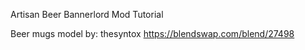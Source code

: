 Artisan Beer Bannerlord Mod Tutorial


Beer mugs model by: thesyntox https://blendswap.com/blend/27498
